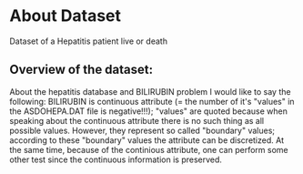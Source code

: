 # About Dataset
Dataset of a Hepatitis patient live or death 

## Overview of the dataset:

About the hepatitis database and BILIRUBIN problem I would like to say the following: BILIRUBIN is continuous attribute (= the number of it's "values" in the ASDOHEPA.DAT file is negative!!!); "values" are quoted because when speaking about the continuous attribute there is no such thing as all possible values. However, they represent so called "boundary" values; according to these "boundary" values the attribute can be discretized. At the same time, because of the continious attribute, one can perform some other test since the continuous information is preserved.
